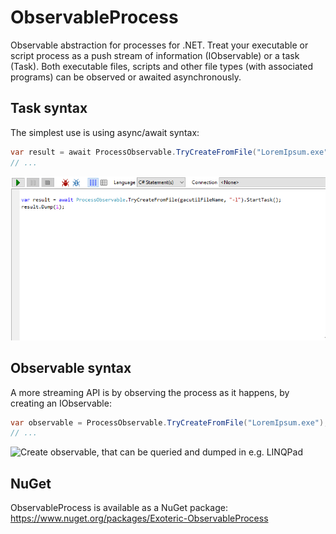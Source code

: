# ObservableProcess
Observable abstraction for processes for .NET. Treat your executable or script process as a push 
stream of information (IObservable<ProcessSignal>) or a task (Task<ProcessCompletion>). Both
executable files, scripts and other file types (with associated programs) can be observed or 
awaited asynchronously.

## Task syntax

The simplest use is using async/await syntax:

```csharp
var result = await ProcessObservable.TryCreateFromFile("LoremIpsum.exe").StartTask();
// ...
```

![Start task to record process signals. Use record upon completion.](Documentation/Assets/LinqPadDemo_TryCreateFromFile_StartTask.gif)


## Observable syntax

A more streaming API is by observing the process as it happens, by creating an IObservable<ProcessSignal>:

```csharp
var observable = ProcessObservable.TryCreateFromFile("LoremIpsum.exe");
// ...
```

![Create observable, that can be queried and dumped in e.g. LINQPad](Documentation/Assets/LinqPadDemo_TryCreateFromFile)

## NuGet

ObservableProcess is available as a NuGet package:
https://www.nuget.org/packages/Exoteric-ObservableProcess
